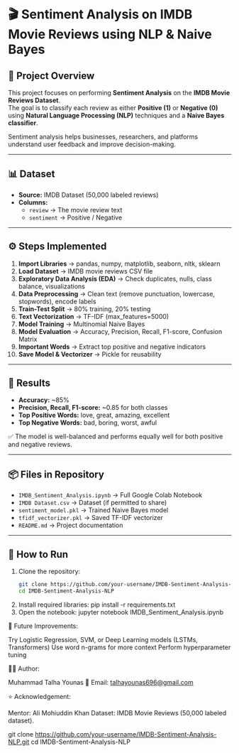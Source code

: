 # 🎬 Sentiment Analysis on IMDB Movie Reviews using NLP & Naive Bayes

## 📌 Project Overview
This project focuses on performing **Sentiment Analysis** on the **IMDB Movie Reviews Dataset**.  
The goal is to classify each review as either **Positive (1)** or **Negative (0)** using **Natural Language Processing (NLP)** techniques and a **Naive Bayes classifier**.  

Sentiment analysis helps businesses, researchers, and platforms understand user feedback and improve decision-making.  

---

## 📊 Dataset
- **Source:** IMDB Dataset (50,000 labeled reviews)  
- **Columns:**  
  - `review` → The movie review text  
  - `sentiment` → Positive / Negative  

---

## ⚙️ Steps Implemented
1. **Import Libraries** → pandas, numpy, matplotlib, seaborn, nltk, sklearn  
2. **Load Dataset** → IMDB movie reviews CSV file  
3. **Exploratory Data Analysis (EDA)** → Check duplicates, nulls, class balance, visualizations  
4. **Data Preprocessing** → Clean text (remove punctuation, lowercase, stopwords), encode labels  
5. **Train-Test Split** → 80% training, 20% testing  
6. **Text Vectorization** → TF-IDF (max_features=5000)  
7. **Model Training** → Multinomial Naive Bayes  
8. **Model Evaluation** → Accuracy, Precision, Recall, F1-score, Confusion Matrix  
9. **Important Words** → Extract top positive and negative indicators  
10. **Save Model & Vectorizer** → Pickle for reusability  

---

## 🧪 Results
- **Accuracy:** ~85%  
- **Precision, Recall, F1-score:** ~0.85 for both classes  
- **Top Positive Words:** love, great, amazing, excellent  
- **Top Negative Words:** bad, boring, worst, awful  

✅ The model is well-balanced and performs equally well for both positive and negative reviews.  

---

## 📦 Files in Repository
- `IMDB_Sentiment_Analysis.ipynb` → Full Google Colab Notebook  
- `IMDB Dataset.csv` → Dataset (if permitted to share)  
- `sentiment_model.pkl` → Trained Naive Bayes model  
- `tfidf_vectorizer.pkl` → Saved TF-IDF vectorizer  
- `README.md` → Project documentation  

---

## 🚀 How to Run
1. Clone the repository:
   ```bash
   git clone https://github.com/your-username/IMDB-Sentiment-Analysis-NLP.git
   cd IMDB-Sentiment-Analysis-NLP
2. Install required libraries:
   pip install -r requirements.txt
3. Open the notebook:
   jupyter notebook IMDB_Sentiment_Analysis.ipynb

   
📌 Future Improvements:

Try Logistic Regression, SVM, or Deep Learning models (LSTMs, Transformers)
Use word n-grams for more context
Perform hyperparameter tuning

👨‍💻 Author:

Muhammad Talha Younas
📧 Email: talhayounas696@gmail.com

⭐ Acknowledgement:

Mentor: Ali Mohiuddin Khan
Dataset: IMDB Movie Reviews (50,000 labeled dataset).





   git clone https://github.com/your-username/IMDB-Sentiment-Analysis-NLP.git
   cd IMDB-Sentiment-Analysis-NLP
